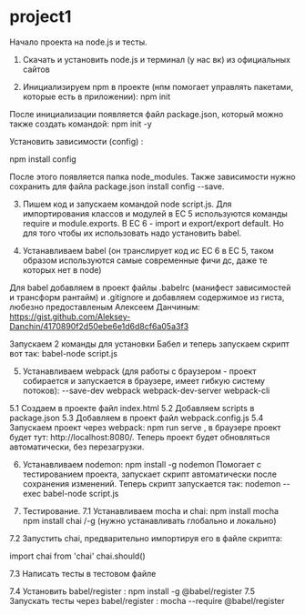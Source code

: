 # project1

Начало проекта на node.js и тесты.

1. Скачать и установить node.js и терминал (у нас вк) из официальных сайтов

2. Инициализируем npm в проекте (нпм помогает управлять пакетами, которые есть в приложении):
npm init

После инициализации появляется файл package.json, который можно также создать командой:
npm init -y

Установить зависимости (config) :

npm install config

После этого появляется папка node_modules. Также зависимости нужно сохранить для файла package.json install config --save.

3. Пишем код и запускаем командой node script.js.
Для импортирования классов и модулей в ЕС 5 используются команды require и module.exports. В ЕС 6 - import и export/export default.
Но для того чтобы их использовать надо установить babel.

4. Устанавливаем babel (он транслирует код ис ЕС 6 в ЕС 5, таком образом используются самые современные фичи дс, даже те которых нет в node)

Для babel добавляем в проект файлы .babelrc (манифест зависимостей и трансформ рантайм)  и .gitignore и добавляем содержимое из гиста, любезно предоставленым Алексеем Данчиным:
https://gist.github.com/Aleksey-Danchin/4170890f2d50ebe6e1d6d8cf6a05a3f3

Запускаем 2 команды для установки Бабел и теперь запускаем скрипт вот так: babel-node script.js

5. Устанавливаем webpack (для работы с браузером - проект собирается и запускается в браузере, имеет гибкую систему потоков):
--save-dev webpack webpack-dev-server webpack-cli

5.1 Создаем в проекте файл index.html
5.2 Добавляем scripts в package.json
5.3 Добавляем в проект файл webpack.config.js
5.4 Запускаем проект через webpack: npm run serve , в браузере проект будет тут: http://localhost:8080/. Теперь проект будет обновляться автоматически, без перезагрузки.

6. Устанавливаем nodemon:  npm install -g nodemon
Помогает с тестированием проекта, запускает скрипт автоматически после сохранения изменений. Теперь скрипт запускается так:
nodemon --exec babel-node script.js

7. Тестирование.
7.1 Устанавливаем mocha и chai:
npm install mocha
npm install chai /-g (нужно устанавливать глобально и локально)

7.2 Запустить chai, предварительно импортируя его в файле скрипта:

import chai from 'chai'
chai.should()

7.3 Написать тесты в тестовом файле

7.4 Установить babel/register :
npm install -g @babel/register
7.5 Запускать тесты через babel/register : mocha --require @babel/register
